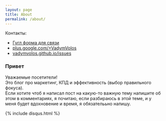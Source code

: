 ```yaml
---
layout: page
title: About
permalink: /about/
---
```

Контакты:
<ul>
<li>
<a href="https://goo.gl/forms/xTX2irW64HVVp4EQ2" target="_blank" rel="nofollow">Гугл форма для связи</a> <br>
</li><li>
<a href="https://plus.google.com/+VadymVolos" target="_blank" rel="nofollow">plus.google.com/+VadymVolos</a> <br>
</li><li>
<a href="https://github.com/VadymVolos/vadymvolos.github.io/issues" target="_blank" rel="nofollow">vadymvolos.github.io/issues</a>
</li>
</ul>

### Привет

Уважаемые посетители! 
<br>
Это блог про маркетинг, КПД и эффективность (выбор правильного фокуса). 
<br>
Если хотите чтоб я написал пост на какую-то важную тему напишите об этом в комментариях, я почитаю, если разбираюсь в этой теме, и у меня будет вдохновение и время, я обязателььно напишу.

<!--
br>
Категории и Теги:

<a href="https://vadymvolos.github.io/blog/category/" target="_blank" rel="nofollow">vadymvolos.github.io/blog/category/</a> <br>
<a href="https://vadymvolos.github.io/blog/tag/" target="_blank" rel="nofollow">vadymvolos.github.io/blog/tag/</a>  
-->

{% include disqus.html %}
